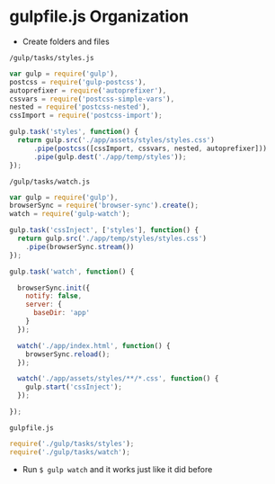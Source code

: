 # gulpfile.js Organization
* Create folders and files

`/gulp/tasks/styles.js`

```js
var gulp = require('gulp'),
postcss = require('gulp-postcss'),
autoprefixer = require('autoprefixer'),
cssvars = require('postcss-simple-vars'),
nested = require('postcss-nested'),
cssImport = require('postcss-import');

gulp.task('styles', function() {
  return gulp.src('./app/assets/styles/styles.css')
      .pipe(postcss([cssImport, cssvars, nested, autoprefixer]))
      .pipe(gulp.dest('./app/temp/styles'));
});
```

`/gulp/tasks/watch.js`

```js
var gulp = require('gulp'),
browserSync = require('browser-sync').create();
watch = require('gulp-watch');

gulp.task('cssInject', ['styles'], function() {
  return gulp.src('./app/temp/styles/styles.css')
    .pipe(browserSync.stream())
});

gulp.task('watch', function() {

  browserSync.init({
    notify: false,
    server: {
      baseDir: 'app'
    }
  });

  watch('./app/index.html', function() {
    browserSync.reload();
  });

  watch('./app/assets/styles/**/*.css', function() {
    gulp.start('cssInject');
  });

});
```

`gulpfile.js`

```js
require('./gulp/tasks/styles');
require('./gulp/tasks/watch');
```

* Run `$ gulp watch` and it works just like it did before
